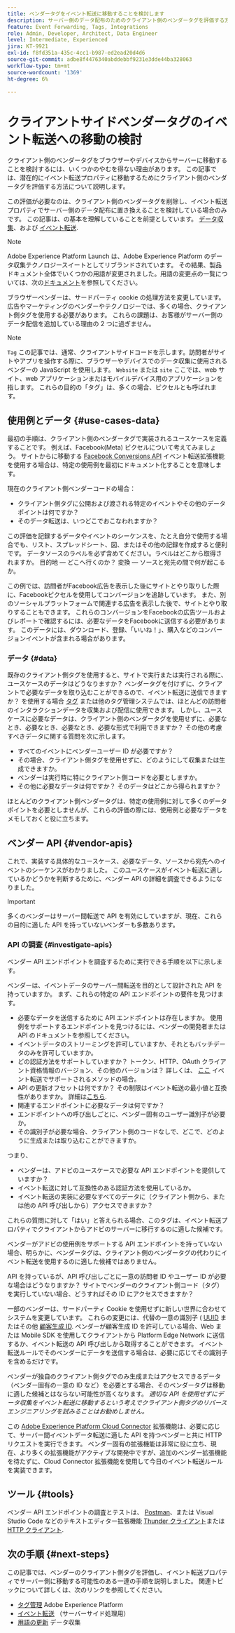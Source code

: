 ```yaml
---
title: ベンダータグをイベント転送に移動することを検討します
description: サーバー側のデータ配布のためのクライアント側のベンダータグを評価する方法について説明します。
feature: Event Forwarding, Tags, Integrations
role: Admin, Developer, Architect, Data Engineer
level: Intermediate, Experienced
jira: KT-9921
exl-id: f8fd351a-435c-4cc1-b987-ed2ead20d4d6
source-git-commit: adbe8f4476340abddebbf9231e3dde44ba328063
workflow-type: tm+mt
source-wordcount: '1369'
ht-degree: 6%

---
```


# クライアントサイドベンダータグのイベント転送への移動の検討

クライアント側のベンダータグをブラウザーやデバイスからサーバーに移動することを検討するには、いくつかのやむを得ない理由があります。 この記事では、潜在的にイベント転送プロパティに移動するためにクライアント側のベンダータグを評価する方法について説明します。

この評価が必要なのは、クライアント側のベンダータグを削除し、イベント転送プロパティでサーバー側のデータ配布に置き換えることを検討している場合のみです。 この記事は、の基本を理解していることを前提としています。 [データ収集](https://experienceleague.adobe.com/docs/data-collection.html)、および [イベント転送](https://experienceleague.adobe.com/docs/experience-platform/tags/event-forwarding/overview.html).

>[!NOTE]
>
>Adobe Experience Platform Launch は、Adobe Experience Platform のデータ収集テクノロジースイートとしてリブランドされています。 その結果、製品ドキュメント全体でいくつかの用語が変更されました。用語の変更点の一覧については、次の[ドキュメント](https://experienceleague.adobe.com/docs/experience-platform/tags/term-updates.html?lang=ja)を参照してください。

ブラウザーベンダーは、サードパーティ cookie の処理方法を変更しています。 広告やマーケティングのベンダーやテクノロジーでは、多くの場合、クライアント側タグを使用する必要があります。 これらの課題は、お客様がサーバー側のデータ配信を追加している理由の 2 つに過ぎません。

>[!NOTE]
>
>`Tag` この記事では、通常、クライアントサイドコードを示します。訪問者がサイトやアプリを操作する際に、ブラウザーやデバイスでのデータ収集に使用されるベンダーの JavaScript を使用します。 `Website` または `site` ここでは、web サイト、web アプリケーションまたはモバイルデバイス用のアプリケーションを指します。 これらの目的の「タグ」は、多くの場合、ピクセルとも呼ばれます。

## 使用例とデータ {#use-cases-data}

最初の手順は、クライアント側のベンダータグで実装されるユースケースを定義することです。 例えば、Facebook(Meta) ピクセルについて考えてみましょう。 サイトからに移動する [Facebook Conversions API](https://exchange.adobe.com/apps/ec/105509/facebook-conversions-api-extension) イベント転送拡張機能を使用する場合は、特定の使用例を最初にドキュメント化することを意味します。

現在のクライアント側ベンダーコードの場合：

- クライアント側タグに公開および渡される特定のイベントやその他のデータポイントは何ですか？
- そのデータ転送は、いつどこでおこなわれますか？

この評価を記録するデータやイベントのシーケンスを、たとえ自分で使用する場合でも、リスト、スプレッドシート、図、またはその他の記録を作成すると便利です。 データソースのラベルを必ず含めてください。ラベルはどこから取得されますか。 目的地 — どこへ行くのか？ 変換 — ソースと宛先の間で何が起こるか。

この例では、訪問者がFacebook広告を表示した後にサイトとやり取りした際に、Facebookピクセルを使用してコンバージョンを追跡しています。 また、別のソーシャルプラットフォームで関連する広告を表示した後で、サイトとやり取りすることもできます。 これらのコンバージョンをFacebookの広告ツールおよびレポートで確認するには、必要なデータをFacebookに送信する必要があります。 このデータには、ダウンロード、登録、「いいね！」、購入などのコンバージョンイベントが含まれる場合があります。

### データ {#data}

既存のクライアント側タグを使用すると、サイトで実行または実行される際に、ユースケースのデータはどうなりますか？ ベンダータグを付けずに、クライアントで必要なデータを取り込むことができるので、イベント転送に送信できますか？ を使用する場合 [タグ](https://experienceleague.adobe.com/docs/experience-platform/tags/home.html?lang=ja) または他のタグ管理システムでは、ほとんどの訪問者のインタラクションデータを収集および配信に使用できます。 しかし、ユースケースに必要なデータは、クライアント側のベンダータグを使用せずに、必要なとき、必要なとき、必要なとき、必要な形式で利用できますか？ その他の考慮すべきデータに関する質問を次に示します。

- すべてのイベントにベンダーユーザー ID が必要ですか？
- その場合、クライアント側タグを使用せずに、どのようにして収集または生成できますか。
- ベンダーは実行時に特にクライアント側コードを必要としますか。
- その他に必要なデータは何ですか？ そのデータはどこから得られますか？

ほとんどのクライアント側ベンダータグは、特定の使用例に対して多くのデータポイントを必要としませんが、これらの評価の際には、使用例と必要なデータをメモしておくと役に立ちます。

## ベンダー API {#vendor-apis}

これで、実装する具体的なユースケース、必要なデータ、ソースから宛先へのイベントのシーケンスがわかりました。 このユースケースがイベント転送に適しているかどうかを判断するために、ベンダー API の詳細を調査できるようになりました。

>[!IMPORTANT]
>
>多くのベンダーはサーバー間転送で API を有効にしていますが、現在、これらの目的に適した API を持っていないベンダーも多数あります。

### API の調査 {#investigate-apis}

ベンダー API エンドポイントを調査するために実行できる手順を以下に示します。

ベンダーは、イベントデータのサーバー間転送を目的として設計された API を持っていますか。 まず、これらの特定の API エンドポイントの要件を見つけます。

- 必要なデータを送信するために API エンドポイントは存在しますか。 使用例をサポートするエンドポイントを見つけるには、ベンダーの開発者または API のドキュメントを参照してください。
- イベントデータのストリーミングを許可していますか、それともバッチデータのみを許可していますか。
- どの認証方法をサポートしていますか？ トークン、HTTP、OAuth クライアント資格情報のバージョン、その他のバージョンは？ 詳しくは、 [ここ](https://experienceleague.adobe.com/docs/experience-platform/tags/event-forwarding/secrets.html) イベント転送でサポートされるメソッドの場合。
- API の更新オフセットは何ですか？ その制限はイベント転送の最小値と互換性がありますか。 詳細は[こちら](https://experienceleague.adobe.com/docs/experience-platform/tags/event-forwarding/secrets.html#:~:text=you%20can%20configure%20the%20Refresh%20Offset%20value%20for%20the%20secret).
- 関連するエンドポイントに必要なデータは何ですか？
- エンドポイントへの呼び出しごとに、ベンダー固有のユーザー識別子が必要か。
- その識別子が必要な場合、クライアント側のコードなしで、どこで、どのように生成または取り込むことができますか。

つまり、

- ベンダーは、アドビのユースケースで必要な API エンドポイントを提供していますか？
- イベント転送に対して互換性のある認証方法を使用しているか。
- イベント転送の実装に必要なすべてのデータに（クライアント側から、または他の API 呼び出しから）アクセスできますか？

これらの質問に対して「はい」と答えられる場合、このタグは、イベント転送プロパティでクライアントからアドビのサーバーに移行するのに適した候補です。

ベンダーがアドビの使用例をサポートする API エンドポイントを持っていない場合、明らかに、ベンダータグは、クライアント側のベンダータグの代わりにイベント転送を使用するのに適した候補ではありません。

API を持っているが、API 呼び出しごとに一意の訪問者 ID やユーザー ID が必要な場合はどうなりますか？ サイトでベンダーのクライアント側コード（タグ）を実行していない場合、どうすればその ID にアクセスできますか？

一部のベンダーは、サードパーティ Cookie を使用せずに新しい世界に合わせてシステムを変更しています。 これらの変更には、代替の一意の識別子 ( [UUID](https://developer.mozilla.org/en-US/docs/Glossary/UUID) またはその他 [顧客生成 ID](https://experienceleague.adobe.com/docs/experience-platform/edge/identity/first-party-device-ids.html?lang=ja). ベンダーが顧客生成 ID を許可している場合、Web または Mobile SDK を使用してクライアントから Platform Edge Network に送信するか、イベント転送の API 呼び出しから取得することができます。 イベント転送ルールでそのベンダーにデータを送信する場合は、必要に応じてその識別子を含めるだけです。

ベンダーが独自のクライアント側タグでのみ生成またはアクセスできるデータ（ベンダー固有の一意の ID など）を必要とする場合、そのベンダータグは移動に適した候補とはならない可能性が高くなります。 _適切な API を使用せずにデータ収集をイベント転送に移動するという考えでクライアント側タグのリバースエンジニアリングを試みることはお勧めしません。_

この [Adobe Experience Platform Cloud Connector](https://experienceleague.adobe.com/docs/experience-platform/tags/extensions/adobe/cloud-connector/overview.html) 拡張機能は、必要に応じて、サーバー間イベントデータ転送に適した API を持つベンダーと共に HTTP リクエストを実行できます。 ベンダー固有の拡張機能は非常に役に立ち、現在、より多くの拡張機能がアクティブな開発中ですが、追加のベンダー拡張機能を待たずに、Cloud Connector 拡張機能を使用して今日のイベント転送ルールを実装できます。

## ツール {#tools}

ベンダー API エンドポイントの調査とテストは、 [Postman](https://www.postman.com/)、または Visual Studio Code などのテキストエディター拡張機能 [Thunder クライアント](https://marketplace.visualstudio.com/items?itemName=rangav.vscode-thunder-client)または [HTTP クライアント](https://marketplace.visualstudio.com/items?itemName=mkloubert.vscode-http-client).

## 次の手順 {#next-steps}

この記事では、ベンダーのクライアント側タグを評価し、イベント転送プロパティでサーバー側に移動する可能性のある一連の手順を説明しました。 関連トピックについて詳しくは、次のリンクを参照してください。

- [タグ管理](https://experienceleague.adobe.com/docs/experience-platform/tags/home.html?lang=ja) Adobe Experience Platform
- [イベント転送](https://experienceleague.adobe.com/docs/experience-platform/tags/event-forwarding/overview.html) （サーバーサイド処理用）
- [用語の更新](https://experienceleague.adobe.com/docs/experience-platform/tags/term-updates.html?lang=ja) データ収集
